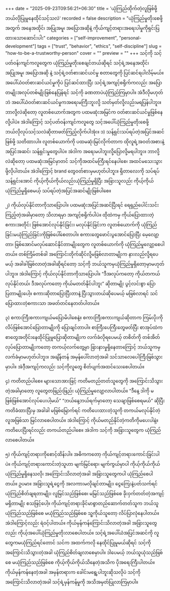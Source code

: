 +++
date = "2025-09-23T09:56:21+06:30"
title = 'ယုံကြည်ထိုက်တဲ့လူဖြစ်ဖို့ ဘယ်လိုပြုမူနေထိုင်သင့်သလဲ'
recorded = false
description = "ယုံကြည်မှုတိုးစေဖို့အတွက် အနေအထိုင်၊ အပြုအမူ၊ အပြောအဆိုနဲ့ ကိုယ်ကျင့်တရားအရေးပါမှုကိုရှင်းပြထားသောဆောင်းပါး"
categories = ["self-improvement", "personal-development"]
tags = ["trust", "behavior", "ethics", "self-discipline"]
slug = "how-to-be-a-trustworthy-person"
cover = ""
preview = ""
+++
သင့်ကို သင့်ပတ်ဝန်းကျင်ကလူတွေက ယုံကြည်မှုတိုးစေချင်တယ်ဆိုရင် သင့်ရဲ့အနေအထိုင်၊ အပြုအမူ၊ အပြောအဆို နဲ့ သင့်ရဲ့ဝတ်စားဆင်ယင်မှု စတာတွေကို ပြင်ဆင်ရပါလိမ့်မယ်။ အပေါ်ယံဝတ်စားဆင်ယင်မှုကိုပဲ ပြင်ဆင်ထားပြီး သင့်ရဲ့အကျင့်စရိုက်ကလည်း အပြောတမျိုးအလုပ်တစ်မျိုးဖြစ်နေပြန်ရင် သင့်ကို ခဏတာပဲယုံကြည်ကြမှာပါ။ အဲဒီလိုမဟုတ်ဘဲ အပေါ်ယံဝတ်စားဆင်ယင်မှုကအရေးမကြီးဘူးလို့ သတ်မှတ်လို့လည်းမရပြန်ပါဘူး။ ဘာလို့လဲဆိုတော့ လူတစ်ယောက်အတွက ပထမဆုံးအမြင်က ဝတ်စားဆင်ယင်မှုဖြစ်နေလို့ပါပဲ။ အဲဒါကြောင့် သင့်ပတ်ဝန်းကျင်ကလူတွေ သင့်အပေါ်ယုံကြည်မှုတိုးစေဖို့ ဘယ်လိုလုပ်သင့်သလဲဆိုတာဖတ်ကြည့်လိုက်ပါအုံး။
၁) သန့်ရှင်းသပ်ရပ်တဲ့အပြင်အဆင်ဖြစ်ဖို့ သတိထားပါ။
လူတစ်ယောက်ကို ပထမဆုံးမြင်လိုက်တာက ထိုလူရဲ့အဝတ်အစားနဲ့အပြင်အဆင်၊ သန့်ရှင်းမှုတွေပါပဲ။ အဲဒါက အရေးမပါဘူးလို့ပြောလို့မရပါဘူး။ ဘာလို့လဲဆိုတော့ ပထမဆုံးအမြင်မှာတင် သင့်ကိုအထင်မကြီးရင်နေပါစေ၊ အထင်မသေးသွားဖို့လိုပါတယ်။ အဲဒါကြောင့် brand တွေဝတ်စားမှမဟုတ်ပါဘူး။ ရှိတာလေးကို သပ်ရပ်သန့်ရှင်းအောင် ကိုယ့်ကိုယ်ကိုယ်လည်းယုံကြည်မှုရှိပြီး အခြားသူလည်း ကိုယ့်ကိုယ်ယုံကြည်မှုရှိစေမယ့် သပ်ရပ်တဲ့အပြင်အဆင်မျိုးဖြစ်ပါစေ။

၂) ကိုယ်လုပ်နိုင်တာကိုသာပြောပါ။
ပထမဆုံးအပြင်အဆင်ပြီးရင် ရေရှည်ပေါင်းသင်းကြည့်တဲ့အခါမှာတော့ သိလာရမှာ အကျင့်စရိုက်ပါပဲ။ ထိုထဲကမှ ကိုယ်ပြောထားတဲ့စကားအတိုင်း ဖြစ်အောင်လုပ်နိုင်ခြင်း၊ မလုပ်နိုင်ခြင်းက လူတစ်ယောက်ကို ယုံကြည်ခြင်းမယုံကြည်ခြင်းကိုဖြစ်ပေါ်စေတာပါ။ စကားတွေဖောင်းပွအောင်ပြောပြီး မေ့လျော့တာ၊ ဖြစ်အောင်မလုပ်ဆောင်နိုင်တာမျိုးတွေက လူတစ်ယောက်ကို ယုံကြည်မှုလျှော့စေပါတယ်။ တစ်ကြိမ်တစ်ခါ အကြောင်းတိုက်ဆိုင်လို့မဖြစ်လာတာမျိုးက နားလည်လို့ရပေမယ့် အခါခါဖြစ်လာတဲ့အခါဆိုရင်တော့ သင့်ကို ဘယ်သူကမှယုံကြည်မှုရှိတော့မှာမဟုတ်ပါဘူး။ အဲဒါကြောင့် ကိုယ်လုပ်နိုင်တာကိုသာပြောပါ။ “ဒီအလုပ်ကတော့ ကိုယ်တကယ်လုပ်နိုင်တယ်၊ ဒီအလုပ်ကတော့ ကိုယ်မတတ်နိုင်ပါဘူး” ဆိုတာမျိုး ပွင့်လင်းစွာ ပြောပြတာမျိုးပေါ့။ စကားဆိုတာပြောပြီးတာနဲ့ ပြီးသွားတယ်ဆိုပေမယ့် မဖြစ်လာရင် သင်ပြောထားတဲ့စကားသာ အဖတ်တင်နေတတ်ပါတယ်။

၃) စကားကြီးစကားကျယ်မပြောမိပါစေနဲ့။
စကားကြီးစကားကျယ်ဆိုတာက ကြမ်းပိုးကို လိပ်ဖြစ်အောင်ပြောတာမျိုးကို ပြောချင်တာပါ။ စာကြီးပေကြီးတွေဖတ်ပြီး စာအုပ်ထဲကစာတွေအတိုင်းနေထိုင်ပြုမူပြောဆိုတာမျိုးက လက်ခံလိုရပေမယ့် တစိတ်ကို တစ်အိတ်လုပ်ပြောတာမျိုးကတော့ တကယ့်လက်တွေ့မှာ ခြားနားမှုရှိနေတာကြောင့် ဘယ်သူကမှလက်ခံမှာမဟုတ်ပါဘူး။ အချိန်တန် အမှန်ပေါ်လာတဲ့အခါ
သင်သာလေပေါကြီးဖြစ်သွားမှာပါ။ အဲဒီ့အကျင့်ကလည်း သင့်ကိုလူတွေ စိတ်ပျက်အထင်သေးစေပါတယ်။

၄) ကတိတည်ပါစေ။
များသောအားဖြင့် ကတိမတည်တတ်သူတွေကို အကြောင်းသိသွားတဲ့အခါမှာတော့ လူတွေတဖြည်းဖြည်း ယုံကြည်မှုလျော့လာပါတယ်။ “ဒီနေ့ ဒါကို မဖြစ်ဖြစ်အောင်လုပ်ပေးပါ့မယ်” “ဘယ်နေ့ဘယ်ရက်မှာတော့ သေချာဖြစ်စေရမယ်” ဆိုပြီးကတိခံထားပြီးမှ အခါခါ မဖြစ်မြောက်ရင် ကတိပေးထားတဲ့သူကို တကယ်မလုပ်နိုင်တဲ့လူအဖြစ်သာ မြင်လာစေပါတယ်။ အဲဒါကြောင့် ကိုယ်မတည်နိုင်တဲ့ကတိကိုမပေးပါနဲ့။ ကတိပေးပြီးရင်လည်း တကယ်တည်ပါစေ။ အဲဒါက သင့်ကို အခြားသူတွေက ယုံကြည်လာစေပါတယ်။

၅) ကိုယ်ကျင့်တရားကိုစောင့်ထိန်းပါ။
အဓိကကတော့ ကိုယ်ကျင့်တရားကောင်းခြင်းပါပဲ။ ကိုယ်ကျင့်တရားကောင်းတဲ့သူဟာ မျက်မြင်ရော၊ မျက်ကွယ်မှာပါ ကိုယ့်ကိုယ်ကိုယ်ယုံကြည်မှုရှိနေသလို၊ အကြောင်းသိလာတဲ့အခါ အခြားသူတွေကပါ ယုံကြည်စေပါတယ်။ ဥပမာ။ အခြားသူရဲ့ငွေကို အလကားမလိုချင်တာမျိုး၊ ငွေကြေးနဲ့ပတ်သက်ရင် ယုံကြည်စိတ်ချရတာမျိုး၊ လူမြင်သည်ဖြစ်စေ၊ မမြင်သည်ဖြစ်စေ ခိုးဝှက်တတ်တဲ့အကျင့်မရှိတာမျိုး စသဖြင့်ပေါ့။ ကိုယ်ကျင့်တရားခိုင်မာစွာတည်ဆောက်တတ်သူက ဘယ်သူယုံကြည်သည်ဖြစ်စေ မယုံကြည်သည်ဖြစ်စေ သူ့ကိုယ်သူတော့ လိပ်ပြာလုံနေပါတယ်။ အဲဒါကြောင့်လည်း ရဲဝင့်ပါတယ်။ ကိုယ်မှန်ကန်ကြောင်းသိလာတဲ့အခါ အခြားသူတွေလည်း ကိုယ့်အပေါ်ယုံကြည်မှုတိုးလာစေပါတယ်။
သင့်ရဲ့အပေါ်ယံအပြင်အဆင်ကို လူတွေကမယုံကြည်ရင်တောင် သင်က အထက်ကလို နေထိုင်ပြုမူမယ်ဆိုရင် သင့်ကိုအကြောင်းသိသွားတဲ့အခါ ယုံကြည်စိတ်ချလာစေမှာပါ။ ဒါပေမယ့် ဘယ်သူယုံသည်ဖြစ်စေ မယုံကြည်သည်ဖြစ်စေ ကိုယ့်ကိုယ်ကိုယ်သိနေတဲ့အသိက ပိုအရေးကြီးပါတယ်။ ကိုယ်မှန်ကန်နေတဲ့အခါ အမှန်တရားက ခေါင်းမရွေ့ပါဘူးဆိုသလိုပဲ သင့်ကိုအကြောင်းသိလာတဲ့အခါ သင့်ရဲ့မှန်ကန်မှုကို အသိအမှတ်ပြုလာကြမှာပါ။ 